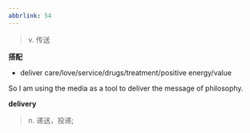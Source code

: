```yaml
---
abbrlink: 54
---
```

> v. 传送

**搭配**
- deliver care/love/service/drugs/treatment/positive energy/value

So I am using the media as a tool to deliver the message of  philosophy.

**delivery**
> n. 递送，投递;


